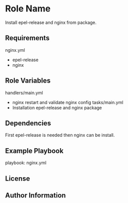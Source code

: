 Role Name
=========

Install epel-release and nginx from package.

Requirements
------------

nginx.yml
- epel-release
- nginx

Role Variables
--------------

handlers/main.yml
- nginx restart and validate nginx config
tasks/main.yml
- Installation epel-release and nginx package

Dependencies
------------

First epel-release is needed then nginx can be install.

Example Playbook
----------------

playbook: nginx.yml

License
-------

Author Information
-----------------
